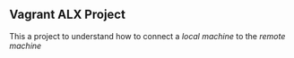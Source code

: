 ## Vagrant ALX Project
This a project to understand how to connect a *local machine* to the *remote machine*